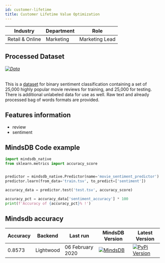```yaml
---
id: customer-lifetime
title: Customer Lifetime Value Optimization
---
```


| Industry       | Department | Role               |
|----------------|------------|--------------------|
| Retail & Online | Marketing | Marketing Lead |


## Processed Dataset


###### [![Data](https://img.shields.io/badge/GET--DATA-ImdbMovieReview-green)](https://github.com/mindsdb/mindsdb-examples/tree/master/classics/imdb_movie_review)

This is a [dataset](http://ai.stanford.edu/~amaas/data/sentiment/) for binary sentiment classification containing a set of 25,000 highly popular movie reviews for training, and 25,000 for testing. There is additional unlabeled data for use as well. Raw text and already processed bag of words formats are provided.

## Features information
* review
* sentiment

## MindsDB Code example

```python
import mindsdb_native
from sklearn.metrics import accuracy_score


predictor = mindsdb_native.Predictor(name='movie_sentiment_predictor')
predictor.learn(from_data='train.tsv', to_predict=['sentiment'])

accuracy_data = predictor.test('test.tsv', accuracy_score)

accuracy_pct = accuracy_data['sentiment_accuracy'] * 100
print(f'Accuracy of {accuracy_pct}% !')
```

## Mindsdb accuracy


| Accuracy       |  Backend  | Last run | MindsDB Version | Latest Version|
|----------------|--------------------|----------------------|-----------------|--------------|
| 0.8573 | Lightwood | 06 February 2020 | [![MindsDB](https://img.shields.io/badge/pypip--package-1.12.7-green)](https://pypi.org/project/MindsDB/1.12.7/)|   <a href="https://pypi.org/project/MindsDB/"><img src="https://badge.fury.io/py/MindsDB.svg" alt="PyPi Version"></a>|
